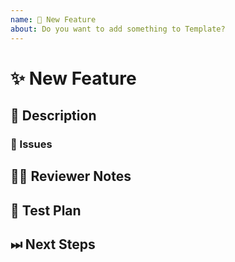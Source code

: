 ```yaml
---
name: 🙋 New Feature
about: Do you want to add something to Template?
---
```

<!---
Thanks for filing a pull request 😄 ! Before you submit, please read the following:

Search open/closed issues before submitting since someone might have pushed the same thing before!
-->

# ✨ New Feature

## 📖 Description

<!---
Provide some background and a description of your work.
-->

### 🎫 Issues

<!---
* List and link relevant issues here.
-->

## 👩‍💻 Reviewer Notes

<!---
Provide some notes for reviewers to help them provide targeted feedback.
-->

## 📑 Test Plan

<!---
Please provide a summary of the tests affected by this work and any unique strategies employed in testing the feature.
-->

## ⏭ Next Steps

<!---
If there is relevant follow-up work to this PR, please list any existing issues or provide brief descriptions of what you would like to do next.
-->
